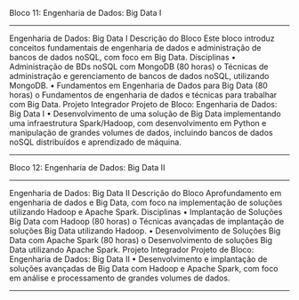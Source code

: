 Bloco 11: Engenharia de Dados: Big Data I
________________________________________
Engenharia de Dados: Big Data I
Descrição do Bloco
Este bloco introduz conceitos fundamentais de engenharia de dados e administração de bancos de dados noSQL, com foco em Big Data.
Disciplinas
•	Administração de BDs noSQL com MongoDB (80 horas)
o	Técnicas de administração e gerenciamento de bancos de dados noSQL, utilizando MongoDB.
•	Fundamentos em Engenharia de Dados para Big Data (80 horas)
o	Fundamentos de engenharia de dados e técnicas para trabalhar com Big Data.
Projeto Integrador
Projeto de Bloco: Engenharia de Dados: Big Data I
•	Desenvolvimento de uma solução de Big Data implementando uma infraestrutura Spark/Hadoop, com desenvolvimento em Python e manipulação de grandes volumes de dados, incluindo bancos de dados noSQL distribuídos e aprendizado de máquina.
________________________________________
Bloco 12: Engenharia de Dados: Big Data II
________________________________________
Engenharia de Dados: Big Data II
Descrição do Bloco
Aprofundamento em engenharia de dados e Big Data, com foco na implementação de soluções utilizando Hadoop e Apache Spark.
Disciplinas
•	Implantação de Soluções Big Data com Hadoop (80 horas)
o	Técnicas avançadas de implantação de soluções Big Data utilizando Hadoop.
•	Desenvolvimento de Soluções Big Data com Apache Spark (80 horas)
o	Desenvolvimento de soluções Big Data utilizando Apache Spark.
Projeto Integrador
Projeto de Bloco: Engenharia de Dados: Big Data II
•	Desenvolvimento e implantação de soluções avançadas de Big Data com Hadoop e Apache Spark, com foco em análise e processamento de grandes volumes de dados.
________________________________________
